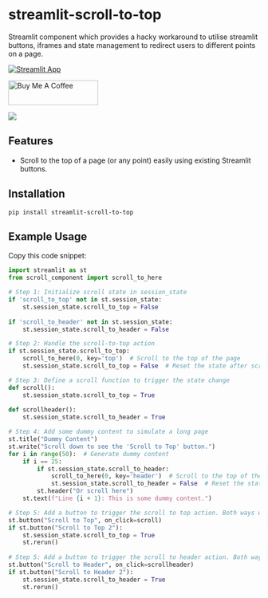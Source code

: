 # streamlit-scroll-to-top
Streamlit component which provides a hacky workaround to utilise streamlit buttons, iframes and state management to redirect users to different points on a page.

[![Streamlit App](https://static.streamlit.io/badges/streamlit_badge_black_white.svg)](https://scroll-to-top-demo.streamlit.app/)

<a href="https://buymeacoffee.com/bowespublishing" target="_blank"><img src="https://cdn.buymeacoffee.com/buttons/v2/default-yellow.png" alt="Buy Me A Coffee" height="50" width="180"></a>

![](./img/demo.gif)

## Features

- Scroll to the top of a page (or any point) easily using existing Streamlit buttons.

## Installation

```shell script
pip install streamlit-scroll-to-top
```

## Example Usage

Copy this code snippet:

```python
import streamlit as st
from scroll_component import scroll_to_here

# Step 1: Initialize scroll state in session_state
if 'scroll_to_top' not in st.session_state:
    st.session_state.scroll_to_top = False
    
if 'scroll_to_header' not in st.session_state:
    st.session_state.scroll_to_header = False

# Step 2: Handle the scroll-to-top action
if st.session_state.scroll_to_top:
    scroll_to_here(0, key='top')  # Scroll to the top of the page
    st.session_state.scroll_to_top = False  # Reset the state after scrolling

# Step 3: Define a scroll function to trigger the state change
def scroll():
    st.session_state.scroll_to_top = True
    
def scrollheader():
    st.session_state.scroll_to_header = True

# Step 4: Add some dummy content to simulate a long page
st.title("Dummy Content")
st.write("Scroll down to see the 'Scroll to Top' button.")
for i in range(50):  # Generate dummy content
    if i == 25:
        if st.session_state.scroll_to_header:
            scroll_to_here(0, key='header')  # Scroll to the top of the page
            st.session_state.scroll_to_header = False  # Reset the state after scrolling
        st.header("Or scroll here")
    st.text(f"Line {i + 1}: This is some dummy content.")

# Step 5: Add a button to trigger the scroll to top action. Both ways work... personal preference
st.button("Scroll to Top", on_click=scroll)
if st.button("Scroll to Top 2"):
    st.session_state.scroll_to_top = True
    st.rerun()
    
# Step 5: Add a button to trigger the scroll to header action. Both ways work... personal preference    
st.button("Scroll to Header", on_click=scrollheader)
if st.button("Scroll to Header 2"):
    st.session_state.scroll_to_header = True
    st.rerun()
```
